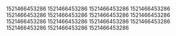 1521466453286
1521466453286
1521466453286
1521466453286
1521466453286
1521466453286
1521466453286
1521466453286
1521466453286
1521466453286
1521466453286
1521466453286
1521466453286
1521466453286
1521466453286